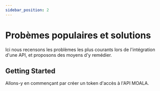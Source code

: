 ```yaml
---
sidebar_position: 2
---
```


# Probèmes populaires et solutions

Ici nous recensons les problèmes les plus courants lors de l'intégration d'une API, et proposons des moyens d'y remédier.

## Getting Started

Allons-y en commençant par créer un token d'accès à l'API MOALA.